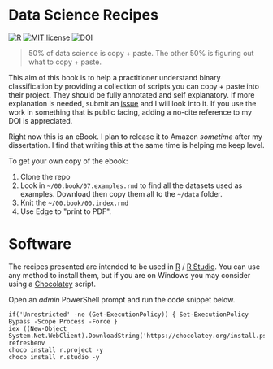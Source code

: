 # Data Science Recipes

[![R](https://img.shields.io/badge/R-4.0.x-blue)](https://cran.r-project.org)
[![MIT license](https://img.shields.io/badge/License-MIT-green.svg)](./LICENSE)
[![DOI](https://zenodo.org/badge/DOI/10.5281/zenodo.4665256.svg)](https://doi.org/10.5281/zenodo.4665256)

> 50% of data science is copy + paste.
> The other 50% is figuring out what to copy + paste.

This aim of this book is to help a practitioner understand binary classification by providing a collection of scripts you can copy + paste into their project.
They should be fully annotated and self explanatory.
If more explanation is needed, submit an [issue](https://github.com/markanewman/DataScienceRecipes/issues) and I will look into it.
If you use the work in something that is public facing, adding a no-cite reference to my DOI is appreciated.

Right now this is an eBook.
I plan to release it to Amazon _sometime_ after my dissertation.
I find that writing this at the same time is helping me keep level.

To get your own copy of the ebook:
1. Clone the repo
2. Look in `~/00.book/07.examples.rmd` to find all the datasets used as examples.
   Download then copy them all to the `~/data` folder.
3. Knit the `~/00.book/00.index.rmd`
4. Use Edge to "print to PDF".

# Software

The recipes presented are intended to be used in [R](https://cran.r-project.org/bin/windows/base/) / [R Studio](https://www.rstudio.com/products/rstudio/download/).
You can use any method to install them, but if you are on Windows you may consider using a [Chocolatey](https://chocolatey.org/install) script.

Open an _admin_ PowerShell prompt and run the code snippet below.
  
```{ps1}
if('Unrestricted' -ne (Get-ExecutionPolicy)) { Set-ExecutionPolicy Bypass -Scope Process -Force }
iex ((New-Object System.Net.WebClient).DownloadString('https://chocolatey.org/install.ps1'))
refreshenv
choco install r.project -y
choco install r.studio -y
```
